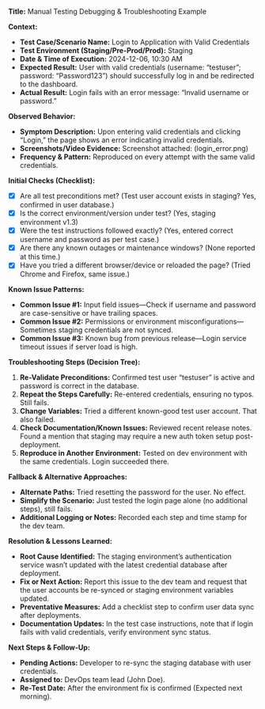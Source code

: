 **Title:** Manual Testing Debugging & Troubleshooting Example

**Context:**

- **Test Case/Scenario Name:** Login to Application with Valid Credentials
- **Test Environment (Staging/Pre-Prod/Prod):** Staging
- **Date & Time of Execution:** 2024-12-06, 10:30 AM
- **Expected Result:** User with valid credentials (username: “testuser”; password: “Password123”) should successfully log in and be redirected to the dashboard.
- **Actual Result:** Login fails with an error message: “Invalid username or password.”

**Observed Behavior:**

- **Symptom Description:** Upon entering valid credentials and clicking “Login,” the page shows an error indicating invalid credentials.
- **Screenshots/Video Evidence:** Screenshot attached: (login_error.png)
- **Frequency & Pattern:** Reproduced on every attempt with the same valid credentials.

**Initial Checks (Checklist):**

- [x]  Are all test preconditions met? (Test user account exists in staging? Yes, confirmed in user database.)
- [x]  Is the correct environment/version under test? (Yes, staging environment v1.3)
- [x]  Were the test instructions followed exactly? (Yes, entered correct username and password as per test case.)
- [x]  Are there any known outages or maintenance windows? (None reported at this time.)
- [x]  Have you tried a different browser/device or reloaded the page? (Tried Chrome and Firefox, same issue.)

**Known Issue Patterns:**

- **Common Issue #1:** Input field issues—Check if username and password are case-sensitive or have trailing spaces.
- **Common Issue #2:** Permissions or environment misconfigurations—Sometimes staging credentials are not synced.
- **Common Issue #3:** Known bug from previous release—Login service timeout issues if server load is high.

**Troubleshooting Steps (Decision Tree):**

1. **Re-Validate Preconditions:** Confirmed test user “testuser” is active and password is correct in the database.
2. **Repeat the Steps Carefully:** Re-entered credentials, ensuring no typos. Still fails.
3. **Change Variables:** Tried a different known-good test user account. That also failed.
4. **Check Documentation/Known Issues:** Reviewed recent release notes. Found a mention that staging may require a new auth token setup post-deployment.
5. **Reproduce in Another Environment:** Tested on dev environment with the same credentials. Login succeeded there.

**Fallback & Alternative Approaches:**

- **Alternate Paths:** Tried resetting the password for the user. No effect.
- **Simplify the Scenario:** Just tested the login page alone (no additional steps), still fails.
- **Additional Logging or Notes:** Recorded each step and time stamp for the dev team.

**Resolution & Lessons Learned:**

- **Root Cause Identified:** The staging environment’s authentication service wasn’t updated with the latest credential database after deployment.
- **Fix or Next Action:** Report this issue to the dev team and request that the user accounts be re-synced or staging environment variables updated.
- **Preventative Measures:** Add a checklist step to confirm user data sync after deployments.
- **Documentation Updates:** In the test case instructions, note that if login fails with valid credentials, verify environment sync status.

**Next Steps & Follow-Up:**

- **Pending Actions:** Developer to re-sync the staging database with user credentials.
- **Assigned to:** DevOps team lead (John Doe).
- **Re-Test Date:** After the environment fix is confirmed (Expected next morning).